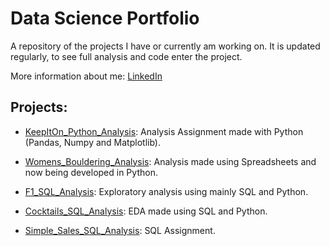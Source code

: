# Data Science Portfolio

A repository of the projects I have or currently am working on. It is updated regularly, to see full analysis and code enter the project.

More information about me: [LinkedIn](https://www.linkedin.com/in/nicolecdressler/)

## Projects:

* [KeepItOn_Python_Analysis](https://github.com/ndressler/Data_Science_Portfolio/tree/main/KeepItOn_Python_Analysis): Analysis Assignment made with Python (Pandas, Numpy and Matplotlib).

* [Womens_Bouldering_Analysis](https://github.com/ndressler/Data_Science_Portfolio/tree/main/Womens_Bouldering_Analysis): Analysis made using Spreadsheets and now being developed in Python.

* [F1_SQL_Analysis](https://github.com/ndressler/Data_Science_Portfolio/tree/main/F1_SQL_Analysis): Exploratory analysis using mainly SQL and Python.

* [Cocktails_SQL_Analysis](https://github.com/ndressler/Data_Science_Portfolio/tree/main/Cocktails_SQL_Analysis): EDA made using SQL and Python.

* [Simple_Sales_SQL_Analysis](https://github.com/ndressler/Data_Science_Portfolio/tree/main/Simple_Sales_SQL_Analysis): SQL Assignment.

